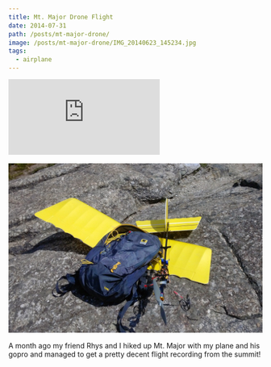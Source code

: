 ```yaml
---
title: Mt. Major Drone Flight
date: 2014-07-31
path: /posts/mt-major-drone/
image: /posts/mt-major-drone/IMG_20140623_145234.jpg
tags:
  - airplane
---
```


<iframe src="http://www.youtube.com/embed/Ak_TNK0fq_M" frameborder="0" allowfullscreen></iframe>

![](/posts/mt-major-drone/IMG_20140623_145234.jpg)

A month ago my friend Rhys and I hiked up Mt. Major with my plane and his gopro and managed to get a pretty decent flight recording from the summit!
